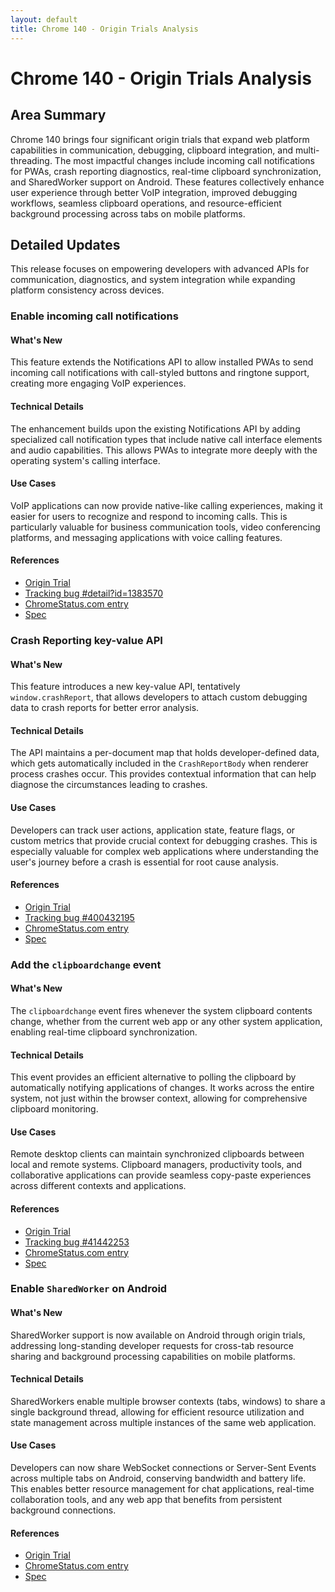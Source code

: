 ```yaml
---
layout: default
title: Chrome 140 - Origin Trials Analysis
---
```


# Chrome 140 - Origin Trials Analysis

## Area Summary

Chrome 140 brings four significant origin trials that expand web platform capabilities in communication, debugging, clipboard integration, and multi-threading. The most impactful changes include incoming call notifications for PWAs, crash reporting diagnostics, real-time clipboard synchronization, and SharedWorker support on Android. These features collectively enhance user experience through better VoIP integration, improved debugging workflows, seamless clipboard operations, and resource-efficient background processing across tabs on mobile platforms.

## Detailed Updates

This release focuses on empowering developers with advanced APIs for communication, diagnostics, and system integration while expanding platform consistency across devices.

### Enable incoming call notifications

#### What's New
This feature extends the Notifications API to allow installed PWAs to send incoming call notifications with call-styled buttons and ringtone support, creating more engaging VoIP experiences.

#### Technical Details
The enhancement builds upon the existing Notifications API by adding specialized call notification types that include native call interface elements and audio capabilities. This allows PWAs to integrate more deeply with the operating system's calling interface.

#### Use Cases
VoIP applications can now provide native-like calling experiences, making it easier for users to recognize and respond to incoming calls. This is particularly valuable for business communication tools, video conferencing platforms, and messaging applications with voice calling features.

#### References
- [Origin Trial](https://developer.chrome.com/origintrials/#/register_trial/2876111312029483009)
- [Tracking bug #detail?id=1383570](https://issues.chromium.org/issues/detail?id=1383570)
- [ChromeStatus.com entry](https://chromestatus.com/feature/5110990717321216)
- [Spec](https://notifications.spec.whatwg.org)

### Crash Reporting key-value API

#### What's New
This feature introduces a new key-value API, tentatively `window.crashReport`, that allows developers to attach custom debugging data to crash reports for better error analysis.

#### Technical Details
The API maintains a per-document map that holds developer-defined data, which gets automatically included in the `CrashReportBody` when renderer process crashes occur. This provides contextual information that can help diagnose the circumstances leading to crashes.

#### Use Cases
Developers can track user actions, application state, feature flags, or custom metrics that provide crucial context for debugging crashes. This is especially valuable for complex web applications where understanding the user's journey before a crash is essential for root cause analysis.

#### References
- [Origin Trial](https://developer.chrome.com/origintrials/#/register_trial/1304355042077179905)
- [Tracking bug #400432195](https://issues.chromium.org/issues/400432195)
- [ChromeStatus.com entry](https://chromestatus.com/feature/6228675846209536)
- [Spec](https://github.com/WICG/crash-reporting/pull/37)

### Add the `clipboardchange` event

#### What's New
The `clipboardchange` event fires whenever the system clipboard contents change, whether from the current web app or any other system application, enabling real-time clipboard synchronization.

#### Technical Details
This event provides an efficient alternative to polling the clipboard by automatically notifying applications of changes. It works across the entire system, not just within the browser context, allowing for comprehensive clipboard monitoring.

#### Use Cases
Remote desktop clients can maintain synchronized clipboards between local and remote systems. Clipboard managers, productivity tools, and collaborative applications can provide seamless copy-paste experiences across different contexts and applications.

#### References
- [Origin Trial](https://developer.chrome.com/origintrials/#/register_trial/137922738588221441)
- [Tracking bug #41442253](https://issues.chromium.org/issues/41442253)
- [ChromeStatus.com entry](https://chromestatus.com/feature/5085102657503232)
- [Spec](https://github.com/w3c/clipboard-apis/pull/239)

### Enable `SharedWorker` on Android

#### What's New
SharedWorker support is now available on Android through origin trials, addressing long-standing developer requests for cross-tab resource sharing and background processing capabilities on mobile platforms.

#### Technical Details
SharedWorkers enable multiple browser contexts (tabs, windows) to share a single background thread, allowing for efficient resource utilization and state management across multiple instances of the same web application.

#### Use Cases
Developers can now share WebSocket connections or Server-Sent Events across multiple tabs on Android, conserving bandwidth and battery life. This enables better resource management for chat applications, real-time collaboration tools, and any web app that benefits from persistent background connections.

#### References
- [Origin Trial](https://developer.chrome.com/origintrials/#/register_trial/4101090410674257921)
- [ChromeStatus.com entry](https://chromestatus.com/feature/6265472244514816)
- [Spec](https://html.spec.whatwg.org/multipage/workers.html#shared-workers-and-the-sharedworker-interface)
